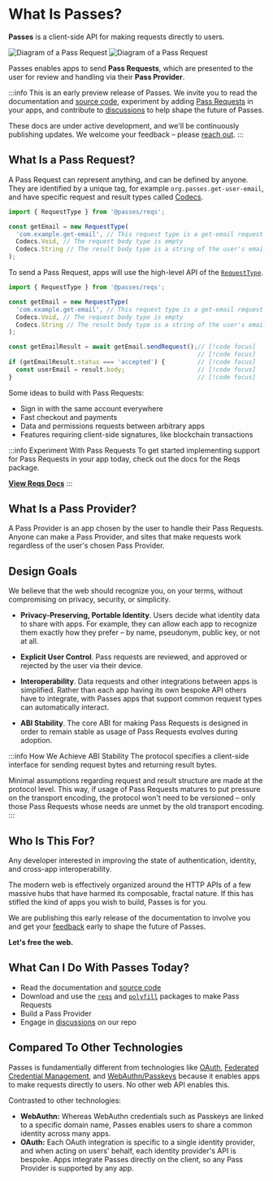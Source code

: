 # What Is Passes?

**Passes** is a client-side API for making requests directly to users.

<img src="/PassRequest_light.svg" alt="Diagram of a Pass Request" class="light-mode-only" />
<img src="/PassRequest_dark.svg" alt="Diagram of a Pass Request" class="dark-mode-only" />

Passes enables apps to send **Pass Requests**, which are presented to the user for review and handling via their **Pass Provider**.

:::info This is an early preview release of Passes.
We invite you to read the documentation and [source code](https://github.com/passes-org/passes), experiment by adding [Pass Requests](#what-is-a-pass-request) in your apps, and contribute to [discussions](https://github.com/passes-org/passes/discussions) to help shape the future of Passes.

These docs are under active development, and we'll be continuously publishing updates. We welcome your feedback – please [reach out](https://github.com/passes-org/passes/discussions).
:::

## What Is a Pass Request?

A Pass Request can represent anything, and can be defined by anyone. They are identified by a unique tag, for example `org.passes.get-user-email`, and have specific request and result types called [Codecs](/packages/reqs/api/modules/Codecs).

```typescript
import { RequestType } from '@passes/reqs';

const getEmail = new RequestType(
  'com.example.get-email', // This request type is a get-email request
  Codecs.Void, // The request body type is empty
  Codecs.String // The result body type is a string of the user's email
);
```

To send a Pass Request, apps will use the high-level API of the [`RequestType`](/packages/reqs/api/classes/RequestType).

```typescript
import { RequestType } from '@passes/reqs';

const getEmail = new RequestType(
  'com.example.get-email', // This request type is a get-email request
  Codecs.Void, // The request body type is empty
  Codecs.String // The result body type is a string of the user's email
);

const getEmailResult = await getEmail.sendRequest();// [!code focus]
                                                    // [!code focus]
if (getEmailResult.status === 'accepted') {         // [!code focus]
  const userEmail = result.body;                    // [!code focus]
}                                                   // [!code focus]
```

<script setup>import IndexExample from './IndexExample.vue';</script>
<IndexExample />

Some ideas to build with Pass Requests:
- Sign in with the same account everywhere
- Fast checkout and payments
- Data and permissions requests between arbitrary apps
- Features requiring client-side signatures, like blockchain transactions

:::info Experiment With Pass Requests
To get started implementing support for Pass Requests in your app today, check out the docs for the Reqs package.

[**View Reqs Docs**](/packages/reqs/quickstart.md)
:::

## What Is a Pass Provider?

A Pass Provider is an app chosen by the user to handle their Pass Requests. Anyone can make a Pass Provider, and sites that make requests work regardless of the user's chosen Pass Provider.


## Design Goals

We believe that the web should recognize you, on your terms, without compromising on privacy, security, or simplicity.

- **Privacy-Preserving, Portable Identity**. Users decide what identity data to share with apps. For example, they can allow each app to recognize them exactly how they prefer – by name, pseudonym, public key, or not at all.

- **Explicit User Control**. Pass requests are reviewed, and approved or rejected by the user via their device.

- **Interoperability**. Data requests and other integrations between apps is simplified. Rather than each app having its own bespoke API others have to integrate, with Passes apps that support common request types can automatically interact.

- **ABI Stability**. The core ABI for making Pass Requests is designed in order to remain stable as usage of Pass Requests evolves during adoption.

:::info How We Achieve ABI Stability
The protocol specifies a client-side interface for sending request bytes and returning result bytes.

Minimal assumptions regarding request and result structure are made at the protocol level. This way, if usage of Pass Requests matures to put pressure on the transport encoding, the protocol won't need to be versioned – only those Pass Requests whose needs are unmet by the old transport encoding.
:::


## Who Is This For?
Any developer interested in improving the state of authentication, identity, and cross-app interoperability.

The modern web is effectively organized around the HTTP APIs of a few massive hubs that have harmed its composable, fractal nature. If this has stifled the kind of apps you wish to build, Passes is for you.

We are publishing this early release of the documentation to involve you and get your [feedback](https://github.com/passes-org/passes/discussions) early to shape the future of Passes.

**Let's free the web.**


## What Can I Do With Passes Today?
- Read the documentation and [source code](https://github.com/passes-org/passes)
- Download and use the [`reqs`](/packages/reqs/quickstart) and [`polyfill`](/packages/polyfill/quickstart) packages to make Pass Requests
- Build a Pass Provider
- Engage in [discussions](https://github.com/passes-org/passes/discussions) on our repo


## Compared To Other Technologies

Passes is fundamentially different from technologies like [OAuth](https://oauth.net/2/), [Federated Credential Management](https://developer.mozilla.org/en-US/docs/Web/API/FedCM_API), and [WebAuthn/Passkeys](https://developer.mozilla.org/en-US/docs/Web/API/Web_Authentication_API) because it enables apps to make requests directly to users. No other web API enables this.

Contrasted to other technologies:
- **WebAuthn:** Whereas WebAuthn credentials such as Passkeys are linked to a specific domain name, Passes enables users to share a common identity across many apps.
- **OAuth:** Each OAuth integration is specific to a single identity provider, and when acting on users' behalf, each identity provider's API is bespoke. Apps integrate Passes directly on the client, so any Pass Provider is supported by any app. 

